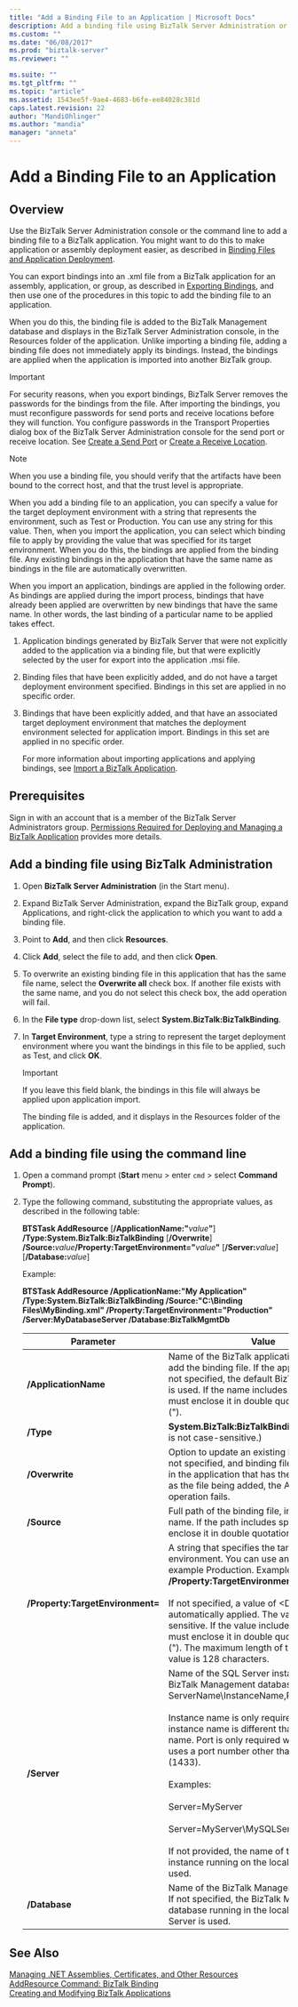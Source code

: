 ```yaml
---
title: "Add a Binding File to an Application | Microsoft Docs"
description: Add a binding file using BizTalk Server Administration or use the command prompt in BizTalk Server
ms.custom: ""
ms.date: "06/08/2017"
ms.prod: "biztalk-server"
ms.reviewer: ""

ms.suite: ""
ms.tgt_pltfrm: ""
ms.topic: "article"
ms.assetid: 1543ee5f-9ae4-4683-b6fe-ee84028c381d
caps.latest.revision: 22
author: "MandiOhlinger"
ms.author: "mandia"
manager: "anneta"
---
```

# Add a Binding File to an Application

## Overview
Use the BizTalk Server Administration console or the command line to add a binding file to a BizTalk application. You might want to do this to make application or assembly deployment easier, as described in [Binding Files and Application Deployment](../core/binding-files-and-application-deployment.md).  
  
 You can export bindings into an .xml file from a BizTalk application for an assembly, application, or group, as described in [Exporting Bindings](../core/exporting-bindings6.md), and then use one of the procedures in this topic to add the binding file to an application.  
  
 When you do this, the binding file is added to the BizTalk Management database and displays in the BizTalk Server Administration console, in the Resources folder of the application. Unlike importing a binding file, adding a binding file does not immediately apply its bindings. Instead, the bindings are applied when the application is imported into another BizTalk group.  
  
> [!IMPORTANT]
>  For security reasons, when you export bindings, BizTalk Server removes the passwords for the bindings from the file. After importing the bindings, you must reconfigure passwords for send ports and receive locations before they will function. You configure passwords in the Transport Properties dialog box of the BizTalk Server Administration console for the send port or receive location. See [Create a Send Port](../core/how-to-create-a-send-port2.md) or [Create a Receive Location](../core/how-to-create-a-receive-location.md).  
  
> [!NOTE]
>  When you use a binding file, you should verify that the artifacts have been bound to the correct host, and that the trust level is appropriate.  
  
 When you add a binding file to an application, you can specify a value for the target deployment environment with a string that represents the environment, such as Test or Production. You can use any string for this value. Then, when you import the application, you can select which binding file to apply by providing the value that was specified for its target environment. When you do this, the bindings are applied from the binding file. Any existing bindings in the application that have the same name as bindings in the file are automatically overwritten.  
  
 When you import an application, bindings are applied in the following order. As bindings are applied during the import process, bindings that have already been applied are overwritten by new bindings that have the same name. In other words, the last binding of a particular name to be applied takes effect.  
  
1. Application bindings generated by BizTalk Server that were not explicitly added to the application via a binding file, but that were explicitly selected by the user for export into the application .msi file.  
  
2. Binding files that have been explicitly added, and do not have a target deployment environment specified. Bindings in this set are applied in no specific order.  
  
3. Bindings that have been explicitly added, and that have an associated target deployment environment that matches the deployment environment selected for application import. Bindings in this set are applied in no specific order.  
  
   For more information about importing applications and applying bindings, see [Import a BizTalk Application](../core/how-to-import-a-biztalk-application.md).  
  
## Prerequisites  
Sign in with an account that is a member of the BizTalk Server Administrators group. [Permissions Required for Deploying and Managing a BizTalk Application](../core/permissions-required-for-deploying-and-managing-a-biztalk-application.md) provides more details.
  
## Add a binding file using BizTalk Administration  
  
1.  Open **BizTalk Server Administration** (in the Start menu).
  
2.  Expand BizTalk Server Administration, expand the BizTalk group, expand Applications, and right-click the application to which you want to add a binding file.  
  
3.  Point to **Add**, and then click **Resources**.  
  
4.  Click **Add**, select the file to add, and then click **Open**.  
  
5.  To overwrite an existing binding file in this application that has the same file name, select the **Overwrite all** check box. If another file exists with the same name, and you do not select this check box, the add operation will fail.  
  
6.  In the **File type** drop-down list, select **System.BizTalk:BizTalkBinding**.  
  
7.  In **Target Environment**, type a string to represent the target deployment environment where you want the bindings in this file to be applied, such as Test, and click **OK**.  
  
    > [!IMPORTANT]
    >  If you leave this field blank, the bindings in this file will always be applied upon application import.  
  
     The binding file is added, and it displays in the Resources folder of the application.  
  
## Add a binding file using the command line  
  
1. Open a command prompt (**Start** menu > enter `cmd` > select **Command Prompt**).  
  
2. Type the following command, substituting the appropriate values, as described in the following table:  
  
    <strong>BTSTask AddResource</strong> [<strong>/ApplicationName:"</strong><em>value</em><strong>"</strong>] <strong>/Type:System.BizTalk:BizTalkBinding</strong> [<strong>/Overwrite</strong>] <strong>/Source:</strong><em>value</em><strong>/Property:TargetEnvironment="</strong><em>value</em><strong>"</strong> [<strong>/Server:</strong><em>value</em>] [<strong>/Database:</strong><em>value</em>]  
  
    Example:  
  
    **BTSTask AddResource /ApplicationName:"My Application" /Type:System.BizTalk:BizTalkBinding  /Source:"C:\Binding Files\MyBinding.xml" /Property:TargetEnvironment="Production" /Server:MyDatabaseServer /Database:BizTalkMgmtDb**  
  
   |Parameter|Value|  
   |---------------|-----------|  
   |**/ApplicationName**|Name of the BizTalk application to which to add the binding file. If the application name is not specified, the default BizTalk application is used. If the name includes spaces, you must enclose it in double quotation marks (").|  
   |**/Type**|**System.BizTalk:BizTalkBinding** (This value is not case-sensitive.)|  
   |**/Overwrite**|Option to update an existing binding file. If not specified, and binding file already exists in the application that has the same file name as the file being added, the AddResource operation fails.|  
   |**/Source**|Full path of the binding file, including the file name. If the path includes spaces, you must enclose it in double quotation marks (").|  
   |**/Property:TargetEnvironment=**|A string that specifies the target deployment environment. You can use any string, for example Production. Example: **/Property:TargetEnvironment="Production"**<br /><br /> If not specified, a value of \<Default\> is automatically applied. The value is case sensitive. If the value includes spaces, you must enclose it in double quotation marks ("). The maximum length of the environment value is 128 characters.|  
   |**/Server**|Name of the SQL Server instance hosting the BizTalk Management database, in the form ServerName\InstanceName,Port.<br /><br /> Instance name is only required when the instance name is different than the server name. Port is only required when SQL Server uses a port number other than the default (1433).<br /><br /> Examples:<br /><br /> Server=MyServer<br /><br /> Server=MyServer\MySQLServer,1533<br /><br /> If not provided, the name of the SQL Server instance running on the local computer is used.|  
   |**/Database**|Name of the BizTalk Management database. If not specified, the BizTalk Management database running in the local instance of SQL Server is used.|  
  
## See Also  
 [Managing .NET Assemblies, Certificates, and Other Resources](../core/managing-net-assemblies-certificates-and-other-resources.md)   
 [AddResource Command: BizTalk Binding](../core/addresource-command-biztalk-binding.md)   
 [Creating and Modifying BizTalk Applications](../core/creating-and-modifying-biztalk-applications.md)